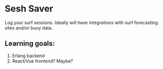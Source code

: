 # Sesh Saver

Log your surf sessions. Ideally will have integrations with surf forecasting sites and/or buoy data.

## Learning goals:

1) Erlang backend
2) React/Vue frontend? Maybe?

